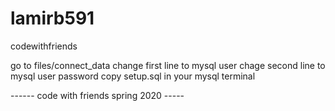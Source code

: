 # lamirb591
codewithfriends


go to files/connect_data
change first line to mysql user
chage second line to mysql user password
copy setup.sql in your mysql terminal

------ code with friends spring 2020 -----

